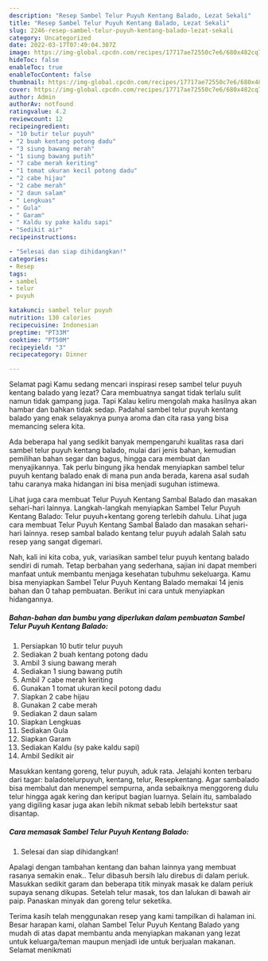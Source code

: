 ```yaml
---
description: "Resep Sambel Telur Puyuh Kentang Balado, Lezat Sekali"
title: "Resep Sambel Telur Puyuh Kentang Balado, Lezat Sekali"
slug: 2246-resep-sambel-telur-puyuh-kentang-balado-lezat-sekali
category: Uncategorized
date: 2022-03-17T07:49:04.307Z
image: https://img-global.cpcdn.com/recipes/17717ae72550c7e6/680x482cq70/sambel-telur-puyuh-kentang-balado-foto-resep-utama.jpg
hideToc: false
enableToc: true
enableTocContent: false
thumbnail: https://img-global.cpcdn.com/recipes/17717ae72550c7e6/680x482cq70/sambel-telur-puyuh-kentang-balado-foto-resep-utama.jpg
cover: https://img-global.cpcdn.com/recipes/17717ae72550c7e6/680x482cq70/sambel-telur-puyuh-kentang-balado-foto-resep-utama.jpg
author: Admin
authorAv: notfound
ratingvalue: 4.2
reviewcount: 12
recipeingredient:
- "10 butir telur puyuh"
- "2 buah kentang potong dadu"
- "3 siung bawang merah"
- "1 siung bawang putih"
- "7 cabe merah keriting"
- "1 tomat ukuran kecil potong dadu"
- "2 cabe hijau"
- "2 cabe merah"
- "2 daun salam"
- " Lengkuas"
- " Gula"
- " Garam"
- " Kaldu sy pake kaldu sapi"
- "Sedikit air"
recipeinstructions:

- "Selesai dan siap dihidangkan!"
categories:
- Resep
tags:
- sambel
- telur
- puyuh

katakunci: sambel telur puyuh 
nutrition: 130 calories
recipecuisine: Indonesian
preptime: "PT33M"
cooktime: "PT50M"
recipeyield: "3"
recipecategory: Dinner

---
```



Selamat pagi Kamu sedang mencari inspirasi resep sambel telur puyuh kentang balado yang lezat? Cara membuatnya sangat tidak terlalu sulit namun tidak gampang juga. Tapi Kalau keliru mengolah maka hasilnya akan hambar dan bahkan tidak sedap. Padahal sambel telur puyuh kentang balado yang enak selayaknya punya aroma dan cita rasa yang bisa memancing selera kita.


Ada beberapa hal yang sedikit banyak mempengaruhi kualitas rasa dari sambel telur puyuh kentang balado, mulai dari jenis bahan, kemudian pemilihan bahan segar dan bagus, hingga cara membuat dan menyajikannya. Tak perlu bingung jika hendak menyiapkan sambel telur puyuh kentang balado enak di mana pun anda berada, karena asal sudah tahu caranya maka hidangan ini bisa menjadi suguhan istimewa.

Lihat juga cara membuat Telur Puyuh Kentang Sambal Balado dan masakan sehari-hari lainnya. Langkah-langkah menyiapkan Sambel Telur Puyuh Kentang Balado: Telur puyuh+kentang goreng terlebih dahulu. Lihat juga cara membuat Telur Puyuh Kentang Sambal Balado dan masakan sehari-hari lainnya. resep sambal balado kentang telur puyuh adalah Salah satu resep yang sangat digemari.


Nah, kali ini kita coba, yuk, variasikan sambel telur puyuh kentang balado sendiri di rumah. Tetap berbahan yang sederhana, sajian ini dapat memberi manfaat untuk membantu menjaga kesehatan tubuhmu sekeluarga. Kamu bisa menyiapkan Sambel Telur Puyuh Kentang Balado memakai 14 jenis bahan dan 0 tahap pembuatan. Berikut ini cara untuk menyiapkan hidangannya.

<!--inarticleads1-->

##### Bahan-bahan dan bumbu yang diperlukan dalam pembuatan Sambel Telur Puyuh Kentang Balado:

1. Persiapkan 10 butir telur puyuh
1. Sediakan 2 buah kentang potong dadu
1. Ambil 3 siung bawang merah
1. Sediakan 1 siung bawang putih
1. Ambil 7 cabe merah keriting
1. Gunakan 1 tomat ukuran kecil potong dadu
1. Siapkan 2 cabe hijau
1. Gunakan 2 cabe merah
1. Sediakan 2 daun salam
1. Siapkan  Lengkuas
1. Sediakan  Gula
1. Siapkan  Garam
1. Sediakan  Kaldu (sy pake kaldu sapi)
1. Ambil Sedikit air


Masukkan kentang goreng, telur puyuh, aduk rata. Jelajahi konten terbaru dari tagar: baladotelurpuyuh, kentang, telur, Resepkentang. Agar sambalado bisa membalut dan menempel sempurna, anda sebaiknya menggoreng dulu telur hingga agak kering dan keriput bagian luarnya. Selain itu, sambalado yang digiling kasar juga akan lebih nikmat sebab lebih bertekstur saat disantap. 

<!--inarticleads2-->

##### Cara memasak Sambel Telur Puyuh Kentang Balado:


1. Selesai dan siap dihidangkan!

Apalagi dengan tambahan kentang dan bahan lainnya yang membuat rasanya semakin enak.. Telur dibasuh bersih lalu direbus di dalam periuk. Masukkan sedikit garam dan beberapa titik minyak masak ke dalam periuk supaya senang dikupas. Setelah telur masak, tos dan lalukan di bawah air paip. Panaskan minyak dan goreng telur seketika. 

Terima kasih telah menggunakan resep yang kami tampilkan di halaman ini. Besar harapan kami, olahan Sambel Telur Puyuh Kentang Balado yang mudah di atas dapat membantu anda menyiapkan makanan yang lezat untuk keluarga/teman maupun menjadi ide untuk berjualan makanan. Selamat menikmati
